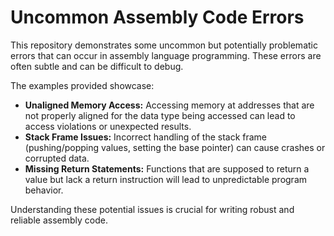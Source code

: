 # Uncommon Assembly Code Errors

This repository demonstrates some uncommon but potentially problematic errors that can occur in assembly language programming.  These errors are often subtle and can be difficult to debug.

The examples provided showcase:

* **Unaligned Memory Access:**  Accessing memory at addresses that are not properly aligned for the data type being accessed can lead to access violations or unexpected results.
* **Stack Frame Issues:** Incorrect handling of the stack frame (pushing/popping values, setting the base pointer) can cause crashes or corrupted data.
* **Missing Return Statements:** Functions that are supposed to return a value but lack a return instruction will lead to unpredictable program behavior.

Understanding these potential issues is crucial for writing robust and reliable assembly code.